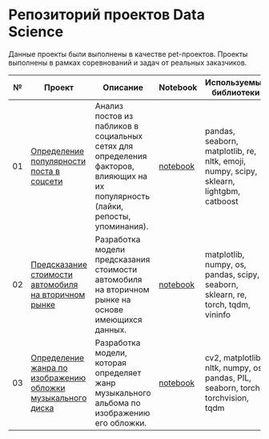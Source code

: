 # Репозиторий проектов Data Science

Данные проекты были выполнены в качестве pet-проектов. Проекты выполнены в рамках соревнований и задач от реальных заказчиков.

| №  | Проект                                                                                                                  | Описание                                                                                                 | Notebook                                                                                                  | Используемые библиотеки                                      |
|----|-------------------------------------------------------------------------------------------------------------------------|----------------------------------------------------------------------------------------------------------|-----------------------------------------------------------------------------------------------------------|--------------------------------------------------------------|
| 01 | [Определение популярности поста в соцсети](./01.%20Определение%20популярности%20поста%20%20в%20соцсети/README.md "README.md") | Анализ постов из пабликов в социальных сетях для определения факторов, влияющих на их популярность (лайки, репосты, упоминания). | [notebook](./01.%20Определение%20популярности%20поста%20%20в%20соцсети/fond_cultura.ipynb "notebook.ipynb") | pandas, seaborn, matplotlib, re, nltk, emoji, numpy, scipy, sklearn, lightgbm, catboost |
| 02 | [Предсказание стоимости автомобиля на вторичном рынке](./02.%20Предсказание%20стоимости%20автомобиля%20на%20вторичном%20рынке/README.md "README.md") | Разработка модели предсказания стоимости автомобиля на вторичном рынке на основе имеющихся данных. | [notebook](./02.%20Предсказание%20стоимости%20автомобиля%20на%20вторичном%20рынке/used_cars_price.ipynb "notebook.ipynb") | matplotlib, numpy, os, pandas, scipy, seaborn, sklearn, re, torch, tqdm, vininfo |
| 03 | [Определение жанра по изображению обложки музыкального диска](./03.%20Определение%20жанра%20по%20изображению%20обложки%20музыкального%20диска/README.md "README.md") | Разработка модели, которая определяет жанр музыкального альбома по изображению его обложки. | [notebook](./03.%20Определение%20жанра%20по%20изображению%20обложки%20музыкального%20диска/music_genre_classifier_by_photo.ipynb "notebook.ipynb") | cv2, matplotlib, nltk, numpy, os, pandas, PIL, seaborn, torch, torchvision, tqdm |
